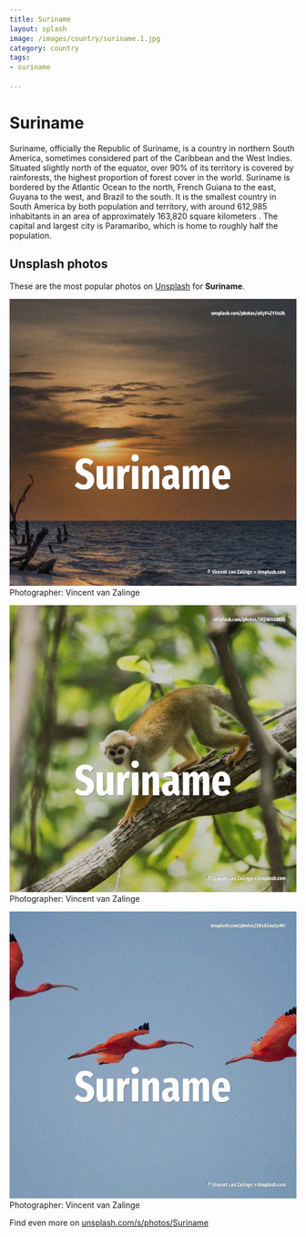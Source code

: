 ```yaml
---
title: Suriname
layout: splash
image: /images/country/suriname.1.jpg
category: country
tags:
- suriname

---
```

# Suriname

Suriname, officially the Republic of Suriname, is a country in northern South America, sometimes  considered part of the Caribbean and the West Indies. Situated slightly north of the equator, over 90% of its territory is covered by rainforests, the  highest proportion of forest cover in the world. Suriname is bordered by the Atlantic Ocean to the north, French Guiana to the east, Guyana to the  west, and Brazil to the south. It is the smallest country in South America by both population and territory, with around 612,985  inhabitants in an area of approximately 163,820 square kilometers . The capital and largest city is Paramaribo, which is home to roughly half the population. 

 
## Unsplash photos
These are the most popular photos on [Unsplash](https://unsplash.com) for **Suriname**.
 
![Suriname](/images/country/suriname.1.jpg)
Photographer:  Vincent van Zalinge
 
![Suriname](/images/country/suriname.2.jpg)
Photographer:  Vincent van Zalinge
 
![Suriname](/images/country/suriname.3.jpg)
Photographer:  Vincent van Zalinge
 
Find even more on [unsplash.com/s/photos/Suriname](https://unsplash.com/s/photos/Suriname)
 
